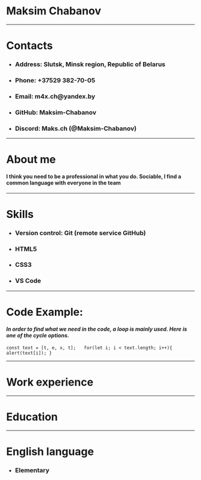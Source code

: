 # __Maksim Chabanov__
---
# __Contacts__
* ### __Address: Slutsk, Minsk region, Republic of Belarus__
* ### __Phone: +37529 382-70-05__  
* ### __Email: m4x.ch@yandex.by__ 
* ### __GitHub: Maksim-Chabanov__ 
* ### __Discord: Maks.ch (@Maksim-Chabanov)__

---

# __About me__
#### I think you need to be a professional in what you do. Sociable, I find a common language with everyone in the team
---

# __Skills__
* ### __Version control: Git (remote service GitHub)__
* ### __HTML5__
* ### __CSS3__
* ### __VS Code__

---

# __Code Example:__
#### _In order to find what we need in the code, a loop is mainly used. Here is one of the cycle options._
`const text = [t, e, x, t];  
for(let i; i < text.length; i++){  
    alert(text[i]);
}`

---

# __Work experience__

---
# __Education__ 


---
# __English language__
* ### __Elementary__ 

